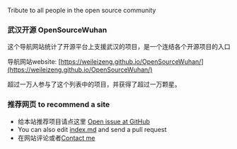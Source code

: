 Tribute to all people in the open source community

### 武汉开源 OpenSourceWuhan

这个导航网站统计了开源平台上支援武汉的项目，是一个连结各个开源项目的入口

导航网站website:
[https://weileizeng.github.io/OpenSourceWuhan/](https://weileizeng.github.io/OpenSourceWuhan/)

超过一万人参与了这个列表中的项目，并获得了超过一万颗星。

### 推荐网页 to recommend a site
* 给本站推荐项目请点这里 [Open issue at GitHub](https://github.com/WeileiZeng/OpenSourceWuhan/issues/new?assignees=&labels=&template=------.md&title=%E5%BC%80%E6%BA%90%E9%A1%B9%E7%9B%AE%E6%8E%A8%E8%8D%90%3A+%E9%A1%B9%E7%9B%AE%E5%90%8D%E7%A7%B0)
* You can also edit [index.md](https://github.com/WeileiZeng/OpenSourceWuhan/blob/master/index.md) and send a pull request
* 在网站评论或者[Contact me](https://weileizeng.com/news/1992/06/29/contact/)
